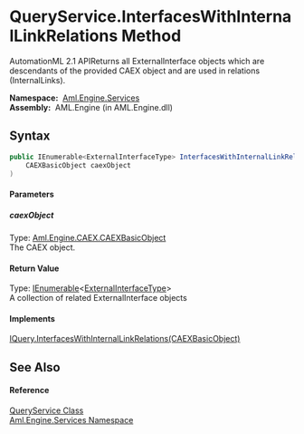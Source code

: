 QueryService.InterfacesWithInternalLinkRelations Method
=======================================================
AutomationML 2.1 APIReturns all ExternalInterface objects which are descendants of the provided CAEX object and are used in relations (InternalLinks).

  **Namespace:**  [Aml.Engine.Services][1]  
  **Assembly:**  AML.Engine (in AML.Engine.dll)

Syntax
------

```csharp
public IEnumerable<ExternalInterfaceType> InterfacesWithInternalLinkRelations(
	CAEXBasicObject caexObject
)
```

#### Parameters

##### *caexObject*
Type: [Aml.Engine.CAEX.CAEXBasicObject][2]  
The CAEX object.

#### Return Value
Type: [IEnumerable][3]&lt;[ExternalInterfaceType][4]>  
 A collection of related ExternalInterface objects 
#### Implements
[IQuery.InterfacesWithInternalLinkRelations(CAEXBasicObject)][5]  


See Also
--------

#### Reference
[QueryService Class][6]  
[Aml.Engine.Services Namespace][1]  

[1]: ../README.md
[2]: ../../Aml.Engine.CAEX/CAEXBasicObject/README.md
[3]: https://docs.microsoft.com/dotnet/api/system.collections.generic.ienumerable-1
[4]: ../../Aml.Engine.CAEX/ExternalInterfaceType/README.md
[5]: ../../Aml.Engine.Services.Interfaces/IQuery/InterfacesWithInternalLinkRelations.md
[6]: README.md
[7]: https://www.automationml.org
[8]: ../../icons/logoShade.png